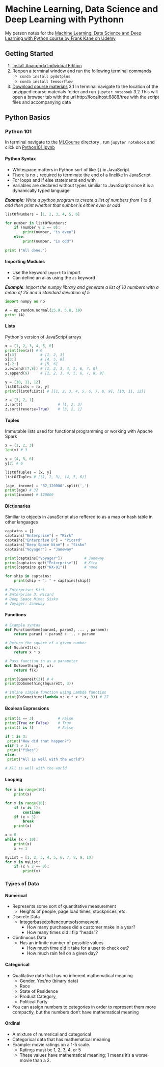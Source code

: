 # Machine Learning, Data Science and Deep Learning with Pythonn

My person notes for the [Machine Learning, Data Science and Deep Learning with Python course by Frank Kane on Udemy](https://www.udemy.com/course/data-science-and-machine-learning-with-python-hands-on/) 

## Getting Started

1. [Install Anaconda Individual Edition](https://www.anaconda.com/products/individual)
2. Reopen a terminal window and run the following terminal commands 
	- `conda install pydotplus`
	- `conda install tensorflow`
3. [Download course materials](http://sundog-education.com/machine-learning)
	3.1 In terminal navigate to the location of the unzipped course materials folder and run `jupyter notebook`
	3.2 This will open a browser tab with the url http://localhost:8888/tree with the script files and accompanying data 

## Python Basics

### Python 101

In terminal navigate to the [MLCourse](/MLCourse) directory , run `jupyter notebook` and click on [Python101.ipynb](http://localhost:8888/notebooks/Python101.ipynb)

#### Python Syntax
- Whitespace matters in Python sort of like `{}` in JavaScript
- There is no `;` required to terminate the end of a linelike in JavaScript
- For loops and if else statements end with `:`
- Variables are declared without types similiar to JavaScript since it is a dynamically typed language

***Example**: Write a python program to create a list of numbers from 1 to 6 and then print whether that number is either even or odd*

```python
listOfNumbers = [1, 2, 3, 4, 5, 6]

for number in listOfNumbers:
    if (number % 2 == 0):
        print(number, "is even")
    else:
        print(number, "is odd")
        
print ("All done.")
```


#### Importing Modules

- Use the keyword `import` to import
- Can define an alias using the `as` keyword

***Example**: Import the numpy library and generate a list of 10 numbers with a mean of 25 and a standard deviation of 5*
```python
import numpy as np

A = np.random.normal(25.0, 5.0, 10)
print (A)
```

#### Lists
Python's version of JavaScript arrays

```python
x = [1, 2, 3, 4, 5, 6]
print(len(x)) # 6
x[:3]  			# [1, 2, 3]
x[3:]  			# [4, 5, 6]
x[-2:] 			# [5, 6]
x.extend([7,8]) # [1, 2, 3, 4, 5, 6, 7, 8]
x.append(9) 	# [1, 2, 3, 4, 5, 6, 7, 8, 9]

y = [10, 11, 12]
listOfLists = [x, y]
print(listOfLists) # [[1, 2, 3, 4, 5, 6, 7, 8, 9], [10, 11, 12]]

z = [3, 2, 1]
z.sort() 				# [1, 2, 3]
z.sort(reverse=True) 	# [3, 2, 1]
```

#### Tuples
Immutable lists used for functional programming or working with Apache Spark

```python
x = (1, 2, 3)
len(x) # 3

y = (4, 5, 6)
y[2] # 6

listOfTuples = [x, y]
listOfTuples # [(1, 2, 3), (4, 5, 6)]

(age, income) = "32,120000".split(',')
print(age) # 32
print(income) # 120000
```

#### Dictionaries
Similiar to objects in JavaScript also reffered to as a map or hash table in other languages

```python
captains = {}
captains["Enterprise"] = "Kirk"
captains["Enterprise D"] = "Picard"
captains["Deep Space Nine"] = "Sisko"
captains["Voyager"] = "Janeway"

print(captains["Voyager"]) 			# Janeway
print(captains.get("Enterprise")) 	# Kirk
print(captains.get("NX-01"))		# none

for ship in captains:
    print(ship + ": " + captains[ship])
    
# Enterprise: Kirk
# Enterprise D: Picard
# Deep Space Nine: Sisko
# Voyager: Janeway
```

#### Functions

```python
# Example syntax
def FunctionName(param1, param2, ... , paramn):
	return param1 + param2 + ... + paramn

# Return the square of a given number
def SquareIt(x):
    return x * x

# Pass function in as a parameter
def DoSomething(f, x):
    return f(x)

print(SquareIt(2)) # 4
print(DoSomething(SquareIt, 3))

# Inline simple function using Lambda function
print(DoSomething(lambda x: x * x * x, 3)) # 27
```

#### Boolean Expressions

```python
print(1 == 3) 			# False
print(True or False)	# True
print(1 is 3)			# False

if 1 is 3:
 print("How did that happen?")
elif 1 > 3:
 print("Yikes")
else:
 print("All is well with the world")

# All is well with the world
```

#### Looping

```python
for x in range(10):
    print(x)

for x in range(10):
    if (x is 1):
        continue
    if (x > 5):
        break
    print(x)

x = 0
while (x < 10):
    print(x)
    x += 1

myList = [1, 2, 3, 4, 5, 6, 7, 8, 9, 10]
for x in myList:
    if (x % 2 == 0):
        print(x)
```


### Types of Data

#### Numerical
- Represents some sort of quantitative measurement
	-  Heights of people, page load times, stockprices, etc.
- Discrete Data
	- Integerbased;oftencountsofsomeevent.  
		-  How many purchases did a customer make in a year?
		-   How many times did I flip “heads”?
- Continuous Data
	- Has an infinite number of possible values  
		- How much time did it take for a user to check out? 
		-  How much rain fell on a given day?

#### Categorical 
- Qualitative data that has no inherent mathematical meaning
	- Gender, Yes/no (binary data)
	- Race
	- State of Residence
	- Product Category, 
	- Political Party
- You can assign numbers to categories in order to represent them more compactly, but the numbers don’t have mathematical meaning

#### Ordinal
- A mixture of numerical and categorical
- Categorical data that has mathematical meaning
- Example: movie ratings on a 1-5 scale.
	- Ratings must be 1, 2, 3, 4, or 5
	- These values have mathematical meaning; 1 means it’s a worse movie than a 2.


